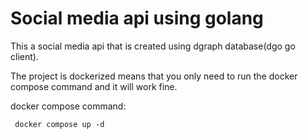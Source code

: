# Social media api using golang
This a social media api that is created using dgraph database(dgo go client).

The project is dockerized means that you only need to run the docker compose command and it will work fine.

docker compose command:
```
 docker compose up -d
```